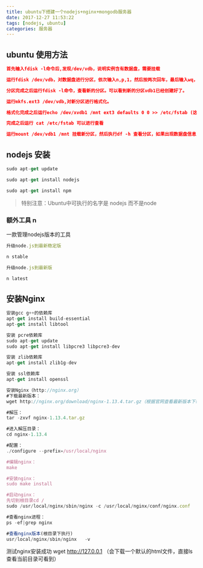 ```yaml
---
title: ubuntu下搭建一个nodejs+nginx+mongodb服务器
date: 2017-12-27 11:53:22
tags: [nodejs, ubuntu]
categories: 服务器
---
```


## ubuntu 使用方法

```json
首先输入fdisk -l命令后,发现/dev/vdb，说明实例含有数据盘，需要挂载

运行fdisk /dev/vdb，对数据盘进行分区，依次输入n,p,1，然后按两次回车，最后输入wq，进行分区

分区完成之后运行fdisk -l命令，查看新的分区。可以看到新的分区vdb1已经创建好了。

运行mkfs.ext3 /dev/vdb,对新分区进行格式化。

格式化完成之后运行echo /dev/xvdb1 /mnt ext3 defaults 0 0 >> /etc/fstab (这是一条命令)写入分区信息。

完成之后运行 cat /etc/fstab 可以进行查看

运行mount /dev/vdb1 /mnt 挂载新分区，然后执行df -h 查看分区，如果出现数据盘信息，说明挂载成功，就可以开始使用新分区

```

## nodejs 安装

```js
sudo apt-get update

sudo apt-get install nodejs

sudo apt-get install npm
```
> 特别注意：Ubuntu中可执行的名字是 nodejs 而不是node

### 额外工具 n

一款管理nodejs版本的工具

```js
升级node.js到最新稳定版

n stable

升级node.js到最新版

n latest
```

## 安装Nginx

```js
安装gcc g++的依赖库
apt-get install build-essential
apt-get install libtool

安装 pcre依赖库
sudo apt-get update
sudo apt-get install libpcre3 libpcre3-dev

安装 zlib依赖库
apt-get install zlib1g-dev

安装 ssl依赖库
apt-get install openssl

安装Nginx（http://nginx.org）
#下载最新版本：
wget http://nginx.org/download/nginx-1.13.4.tar.gz（根据官网查看最新版本下载对应版本）

#解压：
tar -zxvf nginx-1.13.4.tar.gz

#进入解压目录：
cd nginx-1.13.4

#配置：
./configure --prefix=/usr/local/nginx

#编辑nginx：
make

#安装nginx：
sudo make install

#启动nginx：
先切到根目录cd /
sudo /usr/local/nginx/sbin/nginx -c /usr/local/nginx/conf/nginx.conf

#查看nginx进程：
ps -ef|grep nginx

#查看nginx版本(根目录下执行)
usr/local/nginx/sbin/nginx   -v

```

测试nginx安装成功
wget http://127.0.0.1 （会下载一个默认的html文件，直接ls查看当前目录可看到）